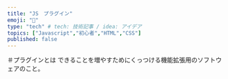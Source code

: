 ```yaml
---
title: "JS　プラグイン"
emoji: "📝"
type: "tech" # tech: 技術記事 / idea: アイデア
topics: ["Javascript","初心者","HTML","CSS"]
published: false
---
```

＃プラグインとは
できることを増やすためにくっつける機能拡張用のソフトウェアのこと。
